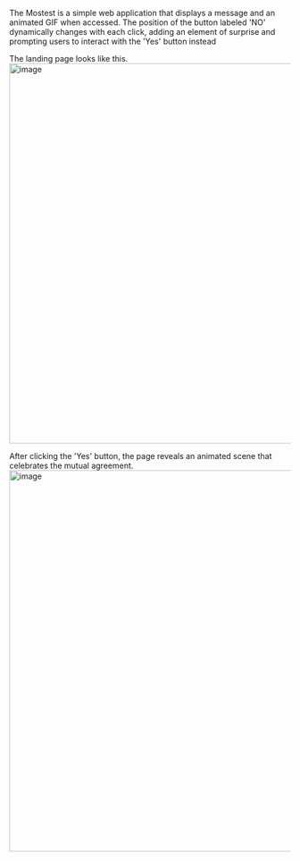 The Mostest is a simple web application that displays a message and an animated GIF when accessed. 
The position of the button labeled 'NO' dynamically changes with each click, adding an element of surprise and prompting users to interact with the 'Yes' button instead


The landing page looks like this.
<img width="681" alt="image" src="https://github.com/MirunaHaidu/the-mostest/assets/110763663/f12e0d46-141d-4b72-833a-b6834712004a">


After clicking the 'Yes' button, the page reveals an animated scene that celebrates the mutual agreement.
<img width="683" alt="image" src="https://github.com/MirunaHaidu/the-mostest/assets/110763663/7b6cd537-0ff7-41db-b4cd-23ce777089fb">


